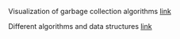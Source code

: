 Visualization of garbage collection algorithms [link](http://spin.atomicobject.com/2014/09/03/visualizing-garbage-collection-algorithms/)

Different algorithms and data structures
[link](http://www.comp.nus.edu.sg/~stevenha/visualization/index.html)
